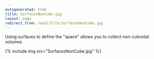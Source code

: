 ```yaml
---
autogenerated: true
title: SurfacesNonCube.jpg
layout: page
redirect_from: /wiki/File:SurfacesNonCube.jpg
---
```


Using surfaces to define the "space" allows you to collect non-cuboidal
volumes

{% include img src="SurfacesNonCube.jpg" %}

